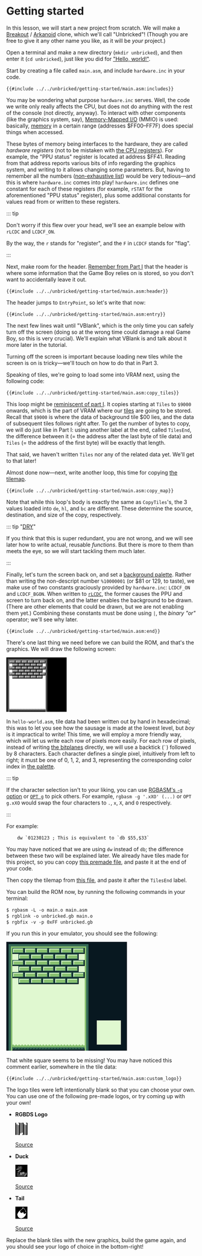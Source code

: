 # Getting started

In this lesson, we will start a new project from scratch.
We will make a [Breakout](https://en.wikipedia.org/wiki/Breakout_%28video_game%29) / [Arkanoid](https://en.wikipedia.org/wiki/Arkanoid) clone, which we'll call "Unbricked"!
(Though you are free to give it any other name you like, as it will be *your* project.)

Open a terminal and make a new directory (`mkdir unbricked`), and then enter it (`cd unbricked`), just like you did for ["Hello, world!"](../part1/hello_world.md).

Start by creating a file called `main.asm`, and include `hardware.inc` in your code.

```rgbasm,linenos,start={{#line_no_of "" ../../unbricked/getting-started/main.asm:includes}}
{{#include ../../unbricked/getting-started/main.asm:includes}}
```
You may be wondering what purpose `hardware.inc` serves.
Well, the code we write only really affects the CPU, but does not do anything with the rest of the console (not directly, anyway).
To interact with other components (like the graphics system, say), [Memory-Mapped <abbr title="Input/Output">I/O</abbr>](https://en.wikipedia.org/wiki/Memory-mapped_I/O) (MMIO) is used: basically, [memory](../part1/memory.md) in a certain range (addresses $FF00–FF7F) does special things when accessed.

These bytes of memory being interfaces to the hardware, they are called *hardware registers* (not to be mistaken with [the CPU registers](../part1/registers.md)).
For example, the "PPU status" register is located at address $FF41.
Reading from that address reports various bits of info regarding the graphics system, and writing to it allows changing some parameters.
But, having to remember all the numbers ([non-exhaustive list](https://gbdev.io/pandocs/Power_Up_Sequence.html#hardware-registers)) would be very tedious—and this is where `hardware.inc` comes into play!
`hardware.inc` defines one constant for each of these registers (for example, `rSTAT` for the aforementioned "PPU status" register), plus some additional constants for values read from or written to these registers.

::: tip

Don't worry if this flew over your head, we'll see an example below with `rLCDC` and `LCDCF_ON`.

By the way, the `r` stands for "register", and the `F` in `LCDCF` stands for "flag".

:::

Next, make room for the header.
[Remember from Part Ⅰ](../part1/header.md) that the header is where some information that the Game Boy relies on is stored, so you don't want to accidentally leave it out.

```rgbasm,linenos,start={{#line_no_of "" ../../unbricked/getting-started/main.asm:header}}
{{#include ../../unbricked/getting-started/main.asm:header}}
```

The header jumps to `EntryPoint`, so let's write that now:

```rgbasm,linenos,start={{#line_no_of "" ../../unbricked/getting-started/main.asm:entry}}
{{#include ../../unbricked/getting-started/main.asm:entry}}
```

The next few lines wait until "VBlank", which is the only time you can safely turn off the screen (doing so at the wrong time could damage a real Game Boy, so this is very crucial).
We'll explain what VBlank is and talk about it more later in the tutorial.

Turning off the screen is important because loading new tiles while the screen is on is tricky—we'll touch on how to do that in Part 3.

Speaking of tiles, we're going to load some into VRAM next, using the following code:

```rgbasm,linenos,start={{#line_no_of "" ../../unbricked/getting-started/main.asm:copy_tiles}}
{{#include ../../unbricked/getting-started/main.asm:copy_tiles}}
```

This loop might be [reminiscent of part Ⅰ](../part1/jumps.md#conditional-jumps).
It copies starting at `Tiles` to `$9000` onwards, which is the part of VRAM where our [tiles](../part1/tiles.md) are going to be stored.
Recall that `$9000` is where the data of background tile $00 lies, and the data of subsequent tiles follows right after.
To get the number of bytes to copy, we will do just like in Part Ⅰ: using another label at the end, called `TilesEnd`, the difference between it (= the address after the last byte of tile data) and `Tiles` (= the address of the first byte) will be exactly that length.

That said, we haven't written `Tiles` nor any of the related data yet.
We'll get to that later!

Almost done now—next, write another loop, this time for copying [the tilemap](../part1/tilemap.md).

```rgbasm,linenos,start={{#line_no_of "" ../../unbricked/getting-started/main.asm:copy_map}}
{{#include ../../unbricked/getting-started/main.asm:copy_map}}
```

Note that while this loop's body is exactly the same as `CopyTiles`'s, the 3 values loaded into `de`, `hl`, and `bc` are different.
These determine the source, destination, and size of the copy, respectively.

::: tip "[<abbr title="Don't Repeat Yourself">DRY</abbr>](https://en.wikipedia.org/wiki/Don't_Repeat_Yourself)"

If you think that this is super redundant, you are not wrong, and we will see later how to write actual, reusable *functions*.
But there is more to them than meets the eye, so we will start tackling them much later.

:::

Finally, let's turn the screen back on, and set a [background palette](../part1/palettes.md).
Rather than writing the non-descript number `%10000001` (or $81 or 129, to taste), we make use of two constants graciously provided by `hardware.inc`: `LCDCF_ON` and `LCDCF_BGON`.
When written to [`rLCDC`](https://gbdev.io/pandocs/LCDC), the former causes the PPU and screen to turn back on, and the latter enables the background to be drawn.
(There are other elements that could be drawn, but we are not enabling them yet.)
Combining these constants must be done using `|`, the *binary "or"* operator; we'll see why later.

```rgbasm,linenos,start={{#line_no_of "" ../../unbricked/getting-started/main.asm:end}}
{{#include ../../unbricked/getting-started/main.asm:end}}
```

There's one last thing we need before we can build the ROM, and that's the graphics.
We will draw the following screen:

![Layout of unbricked](../assets/part2/img/tilemap.png)

In `hello-world.asm`, tile data had been written out by hand in hexadecimal; this was to let you see how the sausage is made at the lowest level, but *boy* is it impractical to write!
This time, we will employ a more friendly way, which will let us write each row of pixels more easily.
For each row of pixels, instead of writing [the bitplanes](../part1/tiles.md#encoding) directly, we will use a backtick (`` ` ``) followed by 8 characters.
Each character defines a single pixel, intuitively from left to right; it must be one of 0, 1, 2, and 3, representing the corresponding color index in [the palette](../part1/palettes.md).

::: tip

If the character selection isn't to your liking, you can use [RGBASM's `-g` option](https://rgbds.gbdev.io/docs/v0.5.2/rgbasm.1#g) or [`OPT g`](https://rgbds.gbdev.io/docs/v0.5.2/rgbasm.5/#Changing_options_while_assembling) to pick others.
For example, `rgbasm -g '.xXO' (...)` or `OPT g.xXO` would swap the four characters to `.`, `x`, `X`, and `O` respectively.

:::

For example:

```rgbasm
	dw `01230123 ; This is equivalent to `db $55,$33`
```

You may have noticed that we are using `dw` instead of `db`; the difference between these two will be explained later.
We already have tiles made for this project, so you can copy [this premade file](../../unbricked/getting-started/tileset.asm), and paste it at the end of your code.

Then copy the tilemap from [this file](../../unbricked/getting-started/tilemap.asm), and paste it after the `TilesEnd` label.

You can build the ROM now, by running the following commands in your terminal:

```console
$ rgbasm -L -o main.o main.asm
$ rgblink -o unbricked.gb main.o
$ rgbfix -v -p 0xFF unbricked.gb
```

If you run this in your emulator, you should see the following:

![Screenshot of our game](../assets/part2/img/screenshot.png)

That white square seems to be missing!
You may have noticed this comment earlier, somewhere in the tile data:

```rgbasm,linenos,start={{#line_no_of "" ../../unbricked/getting-started/main.asm:custom_logo}}
{{#include ../../unbricked/getting-started/main.asm:custom_logo}}
```

The logo tiles were left intentionally blank so that you can choose your own.
You can use one of the following pre-made logos, or try coming up with your own!

- **RGBDS Logo**

  ![The RGBDS Logo](../assets/part2/img/rgbds.png)

  [Source](../../unbricked/getting-started/rgbds.asm)

- **Duck**

  ![A pixel-art duck](../assets/part2/img/duck.png)

  [Source](../../unbricked/getting-started/duck.asm)

- **Tail**

  ![A silhouette of a tail](../assets/part2/img/tail.png)

  [Source](../../unbricked/getting-started/tail.asm)

Replace the blank tiles with the new graphics, build the game again, and you should see your logo of choice in the bottom-right!
